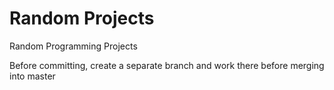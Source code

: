# Random Projects
Random Programming Projects

Before committing, create a separate branch and work there before merging into master
